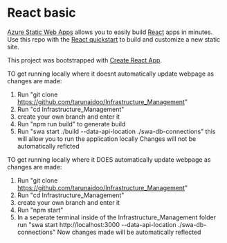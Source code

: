 # React basic

[Azure Static Web Apps](https://docs.microsoft.com/azure/static-web-apps/overview) allows you to easily build [React](https://reactjs.org/) apps in minutes. Use this repo with the [React quickstart](https://docs.microsoft.com/azure/static-web-apps/getting-started?tabs=react) to build and customize a new static site.

This project was bootstrapped with [Create React App](https://github.com/facebook/create-react-app).

TO get running locally where it doesnt automatically update webpage as changes are made:
1. Run "git clone https://github.com/tarunaidoo/Infrastructure_Management"
2. Run "cd Infrastructure_Management"
3. create your own branch and enter it
4. Run "npm run build" to generate build
5. Run "swa start ./build --data-api-location ./swa-db-connections" this will allow you to run the application locally
Changes will not be automatically reflcted

TO get running locally where it DOES automatically update webpage as changes are made:
1. Run "git clone https://github.com/tarunaidoo/Infrastructure_Management"
2. Run "cd Infrastructure_Management"
3. create your own branch and enter it
4. Run "npm start"
5. In a seperate terminal inside of the Infrastructure_Management folder run "swa start http://localhost:3000 --data-api-location ./swa-db-connections"
Now changes made will be automatically reflected




